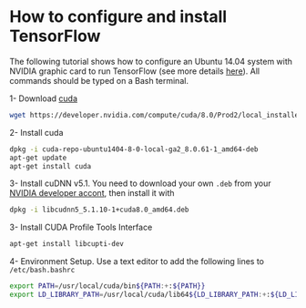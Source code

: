 # How to configure and install TensorFlow
The following tutorial shows how to configure an Ubuntu  14.04 system with NVIDIA graphic card to run TensorFlow (see more details [here](https://www.tensorflow.org/install/install_linux#InstallingNativePip)). All commands should be typed on a Bash terminal.

1- Download [cuda](https://developer.nvidia.com/cuda-downloads)
```bash
wget https://developer.nvidia.com/compute/cuda/8.0/Prod2/local_installers/cuda-repo-ubuntu1404-8-0-local-ga2_8.0.61-1_amd64-deb
```

2- Install cuda
```bash
dpkg -i cuda-repo-ubuntu1404-8-0-local-ga2_8.0.61-1_amd64-deb
apt-get update
apt-get install cuda
```

3- Install cuDNN v5.1. You need to download your own `.deb` from your [NVIDIA developer accont](https://developer.nvidia.com/), then install it with
```bash
dpkg -i libcudnn5_5.1.10-1+cuda8.0_amd64.deb
```

3- Install CUDA Profile Tools Interface
```bash
apt-get install libcupti-dev
```

4- Environment Setup. Use a text editor to add the following lines to `/etc/bash.bashrc `
```bash
export PATH=/usr/local/cuda/bin${PATH:+:${PATH}}
export LD_LIBRARY_PATH=/usr/local/cuda/lib64${LD_LIBRARY_PATH:+:${LD_LIBRARY_PATH}}
```
